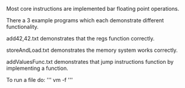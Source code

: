 Most core instructions are implemented bar floating point operations.

There a 3 example programs which each demonstrate different functionality.

add42,42.txt demonstrates that the regs function correctly.

storeAndLoad.txt demonstrates the memory system works correctly.

addValuesFunc.txt demonstrates that jump instructions function by implementing a function.

To run a file do:
'''
vm -f <filename>
'''
